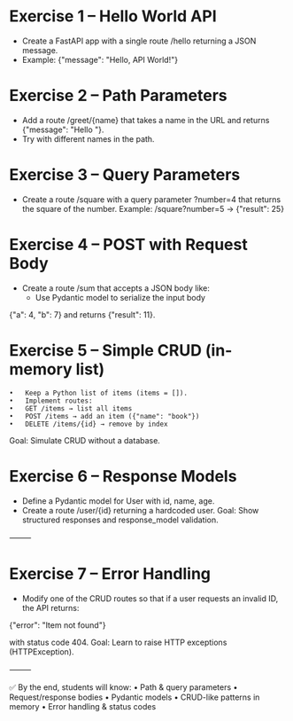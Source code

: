 # Exercise 1 – Hello World API
- Create a FastAPI app with a single route /hello returning a JSON message.
- Example: {"message": "Hello, API World!"}

# Exercise 2 – Path Parameters
- Add a route /greet/{name} that takes a name in the URL and returns {"message": "Hello <name>"}.
- Try with different names in the path.


# Exercise 3 – Query Parameters
- Create a route /square with a query parameter ?number=4 that returns the square of the number.
Example: /square?number=5 → {"result": 25}

# Exercise 4 – POST with Request Body
- Create a route /sum that accepts a JSON body like:
  - Use Pydantic model to serialize the input body

{"a": 4, "b": 7} and returns {"result": 11}.

# Exercise 5 – Simple CRUD (in-memory list)
	•	Keep a Python list of items (items = []).
	•	Implement routes:
	•	GET /items → list all items
	•	POST /items → add an item ({"name": "book"})
	•	DELETE /items/{id} → remove by index
Goal: Simulate CRUD without a database.

# Exercise 6 – Response Models
- Define a Pydantic model for User with id, name, age.
- Create a route /user/{id} returning a hardcoded user.
Goal: Show structured responses and response_model validation.

⸻

# Exercise 7 – Error Handling
- Modify one of the CRUD routes so that if a user requests an invalid ID, the API returns:

{"error": "Item not found"}

with status code 404.
Goal: Learn to raise HTTP exceptions (HTTPException).

⸻

✅ By the end, students will know:
	•	Path & query parameters
	•	Request/response bodies
	•	Pydantic models
	•	CRUD-like patterns in memory
	•	Error handling & status codes
